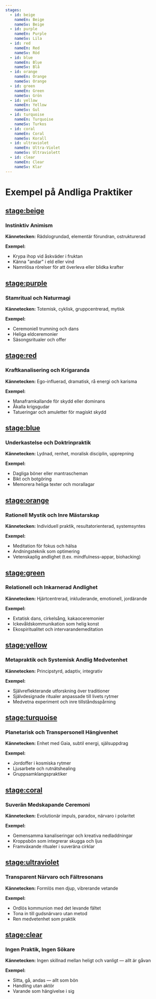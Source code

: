 ```yaml
---
stages:
  - id: beige
    nameEn: Beige
    nameSv: Beige
  - id: purple
    nameEn: Purple
    nameSv: Lila
  - id: red
    nameEn: Red
    nameSv: Röd
  - id: blue
    nameEn: Blue
    nameSv: Blå
  - id: orange
    nameEn: Orange
    nameSv: Orange
  - id: green
    nameEn: Green
    nameSv: Grön
  - id: yellow
    nameEn: Yellow
    nameSv: Gul
  - id: turquoise
    nameEn: Turquoise
    nameSv: Turkos
  - id: coral
    nameEn: Coral
    nameSv: Korall
  - id: ultraviolet
    nameEn: Ultra-Violet
    nameSv: Ultraviolett
  - id: clear
    nameEn: Clear
    nameSv: Klar
---
```


# Exempel på Andliga Praktiker

## <stage:beige>

### Instinktiv Animism

**Kännetecken:** Rädslogrundad, elementär förundran, ostrukturerad

**Exempel:**
- Krypa ihop vid åskväder i fruktan
- Känna "andar" i eld eller vind
- Namnlösa rörelser för att överleva eller blidka krafter

## <stage:purple>

### Stamritual och Naturmagi

**Kännetecken:** Totemisk, cyklisk, gruppcentrerad, mytisk

**Exempel:**
- Ceremoniell trumning och dans
- Heliga eldceremonier
- Säsongsritualer och offer

## <stage:red>

### Kraftkanalisering och Krigaranda

**Kännetecken:** Ego-influerad, dramatisk, rå energi och karisma

**Exempel:**
- Manaframkallande för skydd eller dominans
- Åkalla krigsgudar
- Tatueringar och amuletter för magiskt skydd

## <stage:blue>

### Underkastelse och Doktrinpraktik

**Kännetecken:** Lydnad, renhet, moralisk disciplin, upprepning

**Exempel:**
- Dagliga böner eller mantrascheman
- Bikt och botgöring
- Memorera heliga texter och morallagar

## <stage:orange>

### Rationell Mystik och Inre Mästarskap

**Kännetecken:** Individuell praktik, resultatorienterad, systemsyntes

**Exempel:**
- Meditation för fokus och hälsa
- Andningsteknik som optimering
- Vetenskaplig andlighet (t.ex. mindfulness-appar, biohacking)

## <stage:green>

### Relationell och Inkarnerad Andlighet

**Kännetecken:** Hjärtcentrerad, inkluderande, emotionell, jordärande

**Exempel:**
- Extatisk dans, cirkelsång, kakaoceremonier
- Ickevåldskommunikation som helig konst
- Ekospiritualitet och intervarandemeditation

## <stage:yellow>

### Metapraktik och Systemisk Andlig Medvetenhet

**Kännetecken:** Principstyrd, adaptiv, integrativ

**Exempel:**
- Självreflekterande utforskning över traditioner
- Självdesignade ritualer anpassade till livets rytmer
- Medvetna experiment och inre tillståndsspårning

## <stage:turquoise>

### Planetarisk och Transpersonell Hängivenhet

**Kännetecken:** Enhet med Gaia, subtil energi, själsuppdrag

**Exempel:**
- Jordoffer i kosmiska rytmer
- Ljusarbete och rutnätshealing
- Gruppsamklangspraktiker

## <stage:coral>

### Suverän Medskapande Ceremoni

**Kännetecken:** Evolutionär impuls, paradox, närvaro i polaritet

**Exempel:**
- Gemensamma kanaliseringar och kreativa nedladdningar
- Kroppsbön som integrerar skugga och ljus
- Framväxande ritualer i suveräna cirklar

## <stage:ultraviolet>

### Transparent Närvaro och Fältresonans

**Kännetecken:** Formlös men djup, vibrerande vetande

**Exempel:**
- Ordlös kommunion med det levande fältet
- Tona in till gudsnärvaro utan metod
- Ren medvetenhet som praktik

## <stage:clear>

### Ingen Praktik, Ingen Sökare

**Kännetecken:** Ingen skillnad mellan heligt och vanligt — allt är gåvan

**Exempel:**
- Sitta, gå, andas — allt som bön
- Handling utan aktör
- Varande som hängivelse i sig

